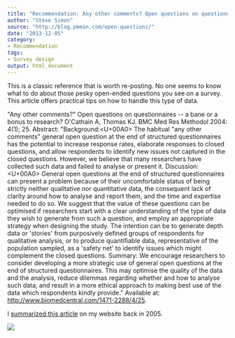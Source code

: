 ```yaml
---
title: "Recommendation: Any other comments? Open questions on questionnaires. A bane or a bonus to research?"
author: "Steve Simon"
source: "http://blog.pmean.com/open-questions/"
date: "2013-12-05"
category:
- Recommendation
tags:
- Survey design
output: html_document
---
```


This is a classic reference that is worth re-posting. No one seems to
know what to do about those pesky open-ended questions you see on a
survey. This article offers practical tips on how to handle this type of
data.

<!---More--->

"Any other comments?" Open questions on questionnaires -- a bane or a
bonus to research? O'Cathain A, Thomas KJ. BMC Med Res Methodol 2004:
4(1); 25. Abstract: "Background:<U+00A0> The habitual "any other comments"
general open question at the end of structured questionnaires has the
potential to increase response rates, elaborate responses to closed
questions, and allow respondents to identify new issues not captured in
the closed questions. However, we believe that many researchers have
collected such data and failed to analyse or present it. Discussion:<U+00A0>
General open questions at the end of structured questionnaires can
present a problem because of their uncomfortable status of being
strictly neither qualitative nor quantitative data, the consequent lack
of clarity around how to analyse and report them, and the time and
expertise needed to do so. We suggest that the value of these questions
can be optimised if researchers start with a clear understanding of the
type of data they wish to generate from such a question, and employ an
appropriate strategy when designing the study. The intention can be to
generate depth data or 'stories' from purposively defined groups of
respondents for qualitative analysis, or to produce quantifiable data,
representative of the population sampled, as a 'safety net' to identify
issues which might complement the closed questions. Summary: We
encourage researchers to consider developing a more strategic use of
general open questions at the end of structured questionnaires. This may
optimise the quality of the data and the analysis, reduce dilemmas
regarding whether and how to analyse such data, and result in a more
ethical approach to making best use of the data which respondents kindly
provide." Available at: <http://www.biomedcentral.com/1471-2288/4/25>.

I [summarized this
article](http://www.pmean.com/05/OpenEndedQuestions.html) on my website
back in 2005.

![](http://www.pmean.com/images/open-questions01.png)
